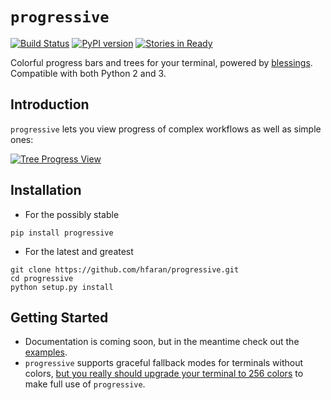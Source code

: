 # `progressive`

[![Build Status](https://travis-ci.org/hfaran/progressive.svg)](https://travis-ci.org/hfaran/progressive)
[![PyPI version](https://badge.fury.io/py/progressive.svg)](http://badge.fury.io/py/progressive)
[![Stories in Ready](https://badge.waffle.io/hfaran/progressive.png?label=Ready)](http://waffle.io/hfaran/progressive)

Colorful progress bars and trees for your terminal, powered by [blessings](https://github.com/erikrose/blessings). Compatible with both Python 2 and 3.

## Introduction

`progressive` lets you view progress of complex workflows as well as simple ones:

[![Tree Progress View](https://raw.githubusercontent.com/hfaran/progressive/master/example.gif)](https://github.com/hfaran/progressive)


## Installation

* For the possibly stable

```
pip install progressive
```

* For the latest and greatest

```
git clone https://github.com/hfaran/progressive.git
cd progressive
python setup.py install
```

## Getting Started

* Documentation is coming soon, but in the meantime check out the [examples](https://github.com/hfaran/progressive/blob/master/progressive/examples.py).
* `progressive` supports graceful fallback modes for terminals without colors, [but you really should upgrade your terminal to 256 colors](http://pastelinux.wordpress.com/2010/12/01/upgrading-linux-terminal-to-256-colors/) to make full use of `progressive`.
